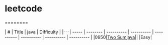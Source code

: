 # leetcode
========
 

| # | Title | java | Difficulty |
|---| ----- | -------- | ---------- | ---------- | ---------- | ---------- | ---------- | ---------- |
|0950|[Two Sum](https://leetcode.com/problems/two-sum/)[java](./leetcode/Array/950.java)|| |Easy|

